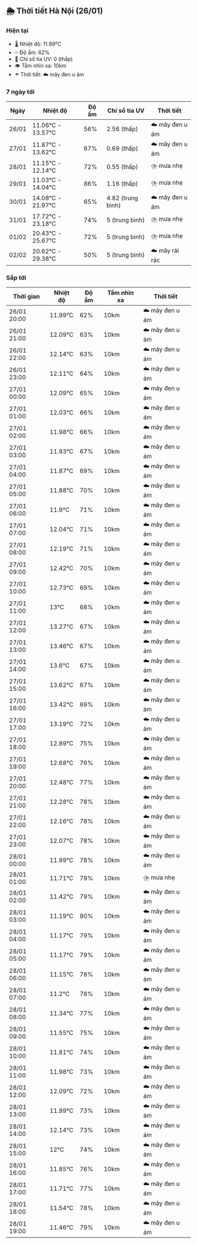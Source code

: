 ## 🌦️ Thời tiết Hà Nội (26/01)

### Hiện tại

- 🌡️ Nhiệt độ: 11.99℃
- 💦 Độ ẩm: 62%
- 🌟 Chỉ số tia UV: 0 (thấp)
- 👁️ Tầm nhìn xa: 10km
- ☂️ Thời tiết: ☁️ mây đen u ám

### 7 ngày tới

| Ngày | Nhiệt độ | Độ ẩm | Chỉ số tia UV | Thời tiết |
| --- | --- | --- | --- | --- |
| 26/01 | 11.06℃ - 13.57℃ | 56% | 2.56 (thấp) | ☁️ mây đen u ám |
| 27/01 | 11.87℃ - 13.62℃ | 67% | 0.69 (thấp) | ☁️ mây đen u ám |
| 28/01 | 11.15℃ - 12.14℃ | 72% | 0.55 (thấp) | ⛈️ mưa nhẹ |
| 29/01 | 11.03℃ - 14.04℃ | 86% | 1.16 (thấp) | ⛈️ mưa nhẹ |
| 30/01 | 14.08℃ - 21.97℃ | 65% | 4.82 (trung bình) | ☁️ mây đen u ám |
| 31/01 | 17.72℃ - 23.18℃ | 74% | 5 (trung bình) | ⛈️ mưa nhẹ |
| 01/02 | 20.43℃ - 25.67℃ | 72% | 5 (trung bình) | ⛈️ mưa nhẹ |
| 02/02 | 20.62℃ - 29.38℃ | 50% | 5 (trung bình) | ☁️ mây rải rác |

### Sắp tới

| Thời gian | Nhiệt độ | Độ ẩm | Tầm nhìn xa | Thời tiết |
| --- | --- | --- | --- | --- |
| 26/01 20:00 | 11.99℃ | 62% | 10km | ☁️ mây đen u ám |
| 26/01 21:00 | 12.09℃ | 63% | 10km | ☁️ mây đen u ám |
| 26/01 22:00 | 12.14℃ | 63% | 10km | ☁️ mây đen u ám |
| 26/01 23:00 | 12.11℃ | 64% | 10km | ☁️ mây đen u ám |
| 27/01 00:00 | 12.09℃ | 65% | 10km | ☁️ mây đen u ám |
| 27/01 01:00 | 12.03℃ | 66% | 10km | ☁️ mây đen u ám |
| 27/01 02:00 | 11.98℃ | 66% | 10km | ☁️ mây đen u ám |
| 27/01 03:00 | 11.93℃ | 67% | 10km | ☁️ mây đen u ám |
| 27/01 04:00 | 11.87℃ | 69% | 10km | ☁️ mây đen u ám |
| 27/01 05:00 | 11.88℃ | 70% | 10km | ☁️ mây đen u ám |
| 27/01 06:00 | 11.9℃ | 71% | 10km | ☁️ mây đen u ám |
| 27/01 07:00 | 12.04℃ | 71% | 10km | ☁️ mây đen u ám |
| 27/01 08:00 | 12.19℃ | 71% | 10km | ☁️ mây đen u ám |
| 27/01 09:00 | 12.42℃ | 70% | 10km | ☁️ mây đen u ám |
| 27/01 10:00 | 12.73℃ | 69% | 10km | ☁️ mây đen u ám |
| 27/01 11:00 | 13℃ | 68% | 10km | ☁️ mây đen u ám |
| 27/01 12:00 | 13.27℃ | 67% | 10km | ☁️ mây đen u ám |
| 27/01 13:00 | 13.46℃ | 67% | 10km | ☁️ mây đen u ám |
| 27/01 14:00 | 13.6℃ | 67% | 10km | ☁️ mây đen u ám |
| 27/01 15:00 | 13.62℃ | 67% | 10km | ☁️ mây đen u ám |
| 27/01 16:00 | 13.42℃ | 69% | 10km | ☁️ mây đen u ám |
| 27/01 17:00 | 13.19℃ | 72% | 10km | ☁️ mây đen u ám |
| 27/01 18:00 | 12.89℃ | 75% | 10km | ☁️ mây đen u ám |
| 27/01 19:00 | 12.68℃ | 76% | 10km | ☁️ mây đen u ám |
| 27/01 20:00 | 12.48℃ | 77% | 10km | ☁️ mây đen u ám |
| 27/01 21:00 | 12.28℃ | 78% | 10km | ☁️ mây đen u ám |
| 27/01 22:00 | 12.16℃ | 78% | 10km | ☁️ mây đen u ám |
| 27/01 23:00 | 12.07℃ | 78% | 10km | ☁️ mây đen u ám |
| 28/01 00:00 | 11.99℃ | 78% | 10km | ☁️ mây đen u ám |
| 28/01 01:00 | 11.71℃ | 79% | 10km | ⛈️ mưa nhẹ |
| 28/01 02:00 | 11.42℃ | 79% | 10km | ☁️ mây đen u ám |
| 28/01 03:00 | 11.19℃ | 80% | 10km | ☁️ mây đen u ám |
| 28/01 04:00 | 11.17℃ | 79% | 10km | ☁️ mây đen u ám |
| 28/01 05:00 | 11.17℃ | 79% | 10km | ☁️ mây đen u ám |
| 28/01 06:00 | 11.15℃ | 78% | 10km | ☁️ mây đen u ám |
| 28/01 07:00 | 11.2℃ | 78% | 10km | ☁️ mây đen u ám |
| 28/01 08:00 | 11.34℃ | 77% | 10km | ☁️ mây đen u ám |
| 28/01 09:00 | 11.55℃ | 75% | 10km | ☁️ mây đen u ám |
| 28/01 10:00 | 11.81℃ | 74% | 10km | ☁️ mây đen u ám |
| 28/01 11:00 | 11.98℃ | 73% | 10km | ☁️ mây đen u ám |
| 28/01 12:00 | 12.09℃ | 72% | 10km | ☁️ mây đen u ám |
| 28/01 13:00 | 11.99℃ | 73% | 10km | ☁️ mây đen u ám |
| 28/01 14:00 | 12.14℃ | 73% | 10km | ☁️ mây đen u ám |
| 28/01 15:00 | 12℃ | 74% | 10km | ☁️ mây đen u ám |
| 28/01 16:00 | 11.85℃ | 76% | 10km | ☁️ mây đen u ám |
| 28/01 17:00 | 11.71℃ | 77% | 10km | ☁️ mây đen u ám |
| 28/01 18:00 | 11.54℃ | 78% | 10km | ☁️ mây đen u ám |
| 28/01 19:00 | 11.46℃ | 79% | 10km | ☁️ mây đen u ám |
